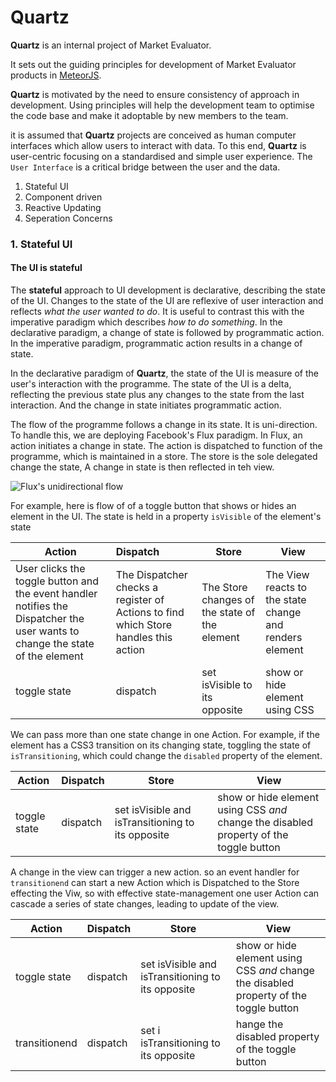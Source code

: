 # Quartz

__Quartz__ is an internal project of Market Evaluator.

It sets out the guiding principles for development of Market Evaluator products in [MeteorJS](https://github.com/meteor/meteor).

__Quartz__ is motivated by the need to ensure consistency of approach in development. Using principles will help the development team to optimise the code base and make it adoptable by new members to the team.

it is assumed that __Quartz__ projects are conceived as human computer interfaces which allow users to interact with data. To this end, __Quartz__ is user-centric focusing on a standardised and simple user experience. The `User Interface` is a critical bridge between the user and the data. 



1. Stateful UI
2. Component driven 
3. Reactive Updating
4. Seperation Concerns 
                                                                             
### 1. Stateful UI

#### The UI is __stateful__
 
The __stateful__ approach to UI development is declarative, describing the state of the UI. Changes to the state of the UI are reflexive of user interaction and reflects _what the user wanted to do_. It is useful to contrast this with the imperative paradigm which describes _how to do something_. In the declarative paradigm, a change of state is followed by programmatic action. In the imperative paradigm, programmatic action results in a change of state.                                                                   

In the declarative paradigm of __Quartz__, the state of the UI is measure of the user's interaction with the programme. The state of the UI is a delta, reflecting the previous state plus any changes to the state from the last interaction. And the change in state initiates programmatic action.  

The flow of the programme follows a change in its state. It is uni-direction. To handle this, we are deploying Facebook's Flux paradigm. In Flux, an action initiates a change in state. The action is dispatched to function of the programme, which is maintained in a store. The store is the sole delegated change the state, A change in state is then reflected in teh view.

![Flux's unidirectional flow](https://facebook.github.io/flux/img/flux-simple-f8-diagram-explained-1300w.png)
 
For example, here is flow of of a toggle button that shows or hides an element in the UI. The state is held in a property `isVisible` of the element's state

| Action        | Dispatch           | Store  | View |
| ------------- |:-------------| -----| ---|
| User clicks the toggle button and the event handler notifies the Dispatcher the user wants to change the state of the element      | The Dispatcher checks a register of Actions to find which Store handles this action | The Store changes of the state of the element | The View reacts to the state change and renders element |
| toggle state   | dispatch      | set isVisible to its opposite | show or hide element using CSS |

We can pass more than one state change in one Action. For example, if the element has a CSS3 transition on its changing state, toggling the state of `isTransitioning`, which could change the `disabled` property of the element.

| Action        | Dispatch           | Store  | View |                                                                                       
| ------------- |:-------------| -----| ---|                                                  
| toggle state   | dispatch      | set isVisible and isTransitioning to its opposite | show or hide element using CSS _and_ change the disabled property of the toggle button |

A change in the view can trigger a new action. so an event handler for `transitionend` can start a new Action which is Dispatched to the Store effecting the Viw, so with effective state-management one user Action can cascade a series of state changes, leading to update of the view. 

| Action        | Dispatch           | Store  | View |                                                                                       
| ------------- |:-------------| -----| ---|  
| toggle state   | dispatch      | set isVisible and isTransitioning to its opposite | show or hide element using CSS _and_ change the disabled property of the toggle button |
| transitionend   | dispatch      | set i isTransitioning to its opposite | hange the disabled property of the toggle button |